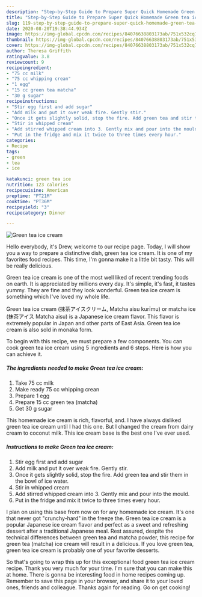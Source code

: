 ```yaml
---
description: "Step-by-Step Guide to Prepare Super Quick Homemade Green tea ice cream"
title: "Step-by-Step Guide to Prepare Super Quick Homemade Green tea ice cream"
slug: 119-step-by-step-guide-to-prepare-super-quick-homemade-green-tea-ice-cream
date: 2020-08-20T19:38:44.934Z
image: https://img-global.cpcdn.com/recipes/84076638803173ab/751x532cq70/green-tea-ice-cream-recipe-main-photo.jpg
thumbnail: https://img-global.cpcdn.com/recipes/84076638803173ab/751x532cq70/green-tea-ice-cream-recipe-main-photo.jpg
cover: https://img-global.cpcdn.com/recipes/84076638803173ab/751x532cq70/green-tea-ice-cream-recipe-main-photo.jpg
author: Theresa Griffith
ratingvalue: 3.8
reviewcount: 9
recipeingredient:
- "75 cc milk"
- "75 cc whipping crean"
- "1 egg"
- "15 cc green tea matcha"
- "30 g sugar"
recipeinstructions:
- "Stir egg first and add sugar"
- "Add milk and put it over weak fire. Gently stir."
- "Once it gets slightly solid, stop the fire. Add green tea and stir them in the bowl of ice water."
- "Stir in whipped cream"
- "Add stirred whipped cream into 3. Gently mix and pour into the mould."
- "Put in the fridge and mix it twice to three times every hour."
categories:
- Recipe
tags:
- green
- tea
- ice

katakunci: green tea ice 
nutrition: 123 calories
recipecuisine: American
preptime: "PT21M"
cooktime: "PT36M"
recipeyield: "3"
recipecategory: Dinner

---
```



![Green tea ice cream](https://img-global.cpcdn.com/recipes/84076638803173ab/751x532cq70/green-tea-ice-cream-recipe-main-photo.jpg)

Hello everybody, it's Drew, welcome to our recipe page. Today, I will show you a way to prepare a distinctive dish, green tea ice cream. It is one of my favorites food recipes. This time, I'm gonna make it a little bit tasty. This will be really delicious.

Green tea ice cream is one of the most well liked of recent trending foods on earth. It is appreciated by millions every day. It's simple, it's fast, it tastes yummy. They are fine and they look wonderful. Green tea ice cream is something which I've loved my whole life.

Green tea ice cream (抹茶アイスクリーム, Matcha aisu kurīmu) or matcha ice (抹茶アイス Matcha aisu) is a Japanese ice cream flavor. This flavor is extremely popular in Japan and other parts of East Asia. Green tea ice cream is also sold in monaka form.


To begin with this recipe, we must prepare a few components. You can cook green tea ice cream using 5 ingredients and 6 steps. Here is how you can achieve it.

##### The ingredients needed to make Green tea ice cream:

1. Take 75 cc milk
1. Make ready 75 cc whipping crean
1. Prepare 1 egg
1. Prepare 15 cc green tea (matcha)
1. Get 30 g sugar


This homemade ice cream is rich, flavorful, and. I have always disliked green tea ice cream until I had this one. But I changed the cream from dairy cream to coconut milk. This ice cream base is the best one I&#39;ve ever used. 

##### Instructions to make Green tea ice cream:

1. Stir egg first and add sugar
1. Add milk and put it over weak fire. Gently stir.
1. Once it gets slightly solid, stop the fire. Add green tea and stir them in the bowl of ice water.
1. Stir in whipped cream
1. Add stirred whipped cream into 3. Gently mix and pour into the mould.
1. Put in the fridge and mix it twice to three times every hour.


I plan on using this base from now on for any homemade ice cream. It&#39;s one that never got &#34;crunchy-hard&#34; in the freeze the. Green tea ice cream is a popular Japanese ice cream flavor and perfect as a sweet and refreshing dessert after a traditional Japanese meal. Rest assured, despite the technical differences between green tea and matcha powder, this recipe for green tea (matcha) ice cream will result in a delicious. If you love green tea, green tea ice cream is probably one of your favorite desserts. 

So that's going to wrap this up for this exceptional food green tea ice cream recipe. Thank you very much for your time. I'm sure that you can make this at home. There is gonna be interesting food in home recipes coming up. Remember to save this page in your browser, and share it to your loved ones, friends and colleague. Thanks again for reading. Go on get cooking!
